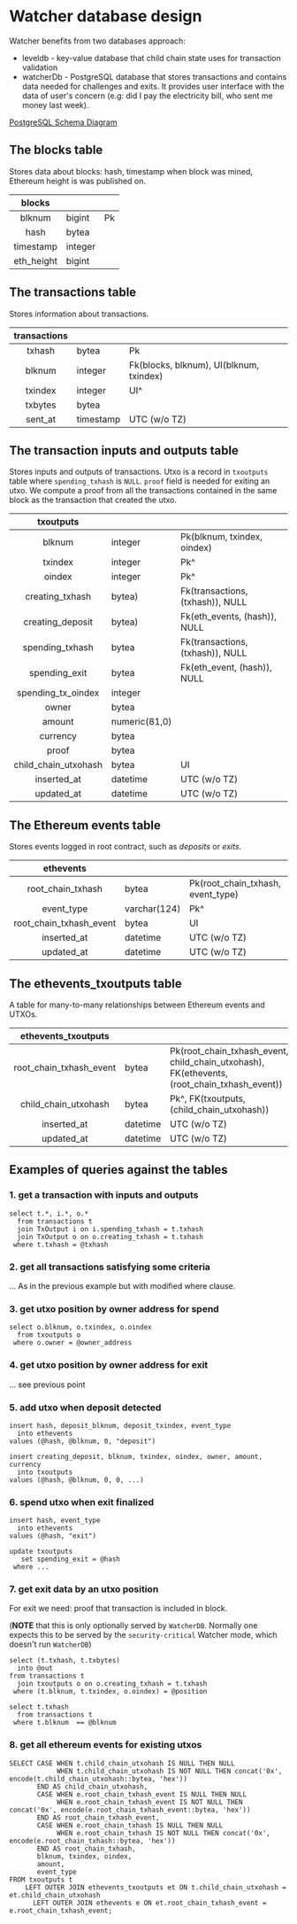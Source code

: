 # Watcher database design

Watcher benefits from two databases approach:
* leveldb - key-value database that child chain state uses for transaction validation
* watcherDb - PostgreSQL database that stores transactions and contains data needed for challenges and exits. It provides user interface with the data of user's concern (e.g: did I pay the electricity bill, who sent me money last week).

[PostgreSQL Schema Diagram](https://docs.google.com/drawings/d/14_0bfUGGWarndNWwpzA2Nznll4PHLbefvQy05B2LB38/edit?usp=sharing)

## The blocks table
Stores data about blocks: hash, timestamp when block was mined, Ethereum height is was published on.

|**blocks**|||
|:-:|:-|:-|
|blknum|bigint|Pk|
|hash|bytea||
|timestamp|integer||
|eth_height|bigint||

## The transactions table
Stores information about transactions.

|**transactions**|||
|:-:|:-|:-|
|txhash|bytea|Pk|
|blknum|integer|Fk(blocks, blknum), UI(blknum, txindex)|
|txindex|integer|UI^|
|txbytes|bytea||
|sent_at|timestamp|UTC (w/o TZ)|

## The transaction inputs and outputs table
Stores inputs and outputs of transactions. Utxo is a record in `txoutputs` table where `spending_txhash` is `NULL`. `proof` field is needed for exiting an utxo. We compute a proof from all the transactions contained in the same block as the transaction that created the utxo.

|**txoutputs**|||
|:-:|:-|:-|
|blknum|integer|Pk(blknum, txindex, oindex)|
|txindex|integer|Pk^|
|oindex|integer|Pk^|
|creating_txhash|bytea)|Fk(transactions, (txhash)), NULL|
|creating_deposit|bytea)|Fk(eth_events, (hash)), NULL|
|spending_txhash|bytea|Fk(transactions, (txhash)), NULL|
|spending_exit|bytea|Fk(eth_event, (hash)), NULL|
|spending_tx_oindex|integer||
|owner|bytea||
|amount|numeric(81,0)||
|currency|bytea||
|proof|bytea||
|child_chain_utxohash|bytea|UI|
|inserted_at|datetime|UTC (w/o TZ)|
|updated_at|datetime|UTC (w/o TZ)|

## The Ethereum events table
Stores events logged in root contract, such as _deposits_ or _exits_.

|**ethevents**|||
|:-:|:-|:-|
|root_chain_txhash|bytea|Pk(root_chain_txhash, event_type)|
|event_type|varchar(124)|Pk^|
|root_chain_txhash_event|bytea|UI|
|inserted_at|datetime|UTC (w/o TZ)|
|updated_at|datetime|UTC (w/o TZ)|


## The ethevents_txoutputs table
A table for many-to-many relationships between Ethereum events and UTXOs.

|**ethevents_txoutputs**|||
|:-:|:-|:-|
|root_chain_txhash_event|bytea|Pk(root_chain_txhash_event, child_chain_utxohash), FK(ethevents, (root_chain_txhash_event))|
|child_chain_utxohash|bytea|Pk^, FK(txoutputs, (child_chain_utxohash))|
|inserted_at|datetime|UTC (w/o TZ)|
|updated_at|datetime|UTC (w/o TZ)|


## Examples of queries against the tables

### 1. get a transaction with inputs and outputs
```
select t.*, i.*, o.*
  from transactions t
  join TxOutput i on i.spending_txhash = t.txhash
  join TxOutput o on o.creating_txhash = t.txhash
 where t.txhash = @txhash
```

### 2. get all transactions satisfying some criteria
... As in the previous example but with modified where clause.

### 3. get utxo position by owner address for spend
```
select o.blknum, o.txindex, o.oindex
  from txoutputs o
 where o.owner = @owner_address
```

### 4. get utxo position by owner address for exit
... see previous point

### 5. add utxo when deposit detected
```
insert hash, deposit_blknum, deposit_txindex, event_type
  into ethevents
values (@hash, @blknum, 0, "deposit")

insert creating_deposit, blknum, txindex, oindex, owner, amount, currency
  into txoutputs
values (@hash, @blknum, 0, 0, ...)
```

### 6. spend utxo when exit finalized
```
insert hash, event_type
  into ethevents
values (@hash, "exit")

update txoutputs
   set spending_exit = @hash
 where ...
```

### 7. get exit data by an utxo position
For exit we need: proof that transaction is included in block.

(**NOTE** that this is only optionally served by `WatcherDB`.
Normally one expects this to be served by the `security-critical` Watcher mode, which doesn't run `WatcherDB`)

```
select (t.txhash, t.txbytes)
  into @out
from transactions t
  join txoutputs o on o.creating_txhash = t.txhash
 where (t.blknum, t.txindex, o.oindex) = @position

select t.txhash
  from transactions t
 where t.blknum  == @blknum
```

### 8. get all ethereum events for existing utxos
```
SELECT CASE WHEN t.child_chain_utxohash IS NULL THEN NULL
            WHEN t.child_chain_utxohash IS NOT NULL THEN concat('0x', encode(t.child_chain_utxohash::bytea, 'hex'))
       END AS child_chain_utxohash,
       CASE WHEN e.root_chain_txhash_event IS NULL THEN NULL
            WHEN e.root_chain_txhash_event IS NOT NULL THEN concat('0x', encode(e.root_chain_txhash_event::bytea, 'hex'))
       END AS root_chain_txhash_event,
       CASE WHEN e.root_chain_txhash IS NULL THEN NULL
            WHEN e.root_chain_txhash IS NOT NULL THEN concat('0x', encode(e.root_chain_txhash::bytea, 'hex'))
       END AS root_chain_txhash,
       blknum, txindex, oindex,
       amount,
       event_type
FROM txoutputs t
    LEFT OUTER JOIN ethevents_txoutputs et ON t.child_chain_utxohash = et.child_chain_utxohash
      LEFT OUTER JOIN ethevents e ON et.root_chain_txhash_event = e.root_chain_txhash_event;
```
